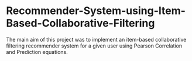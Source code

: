 # Recommender-System-using-Item-Based-Collaborative-Filtering
The main aim of this project was to implement an item-based collaborative filtering recommender system for a given user using Pearson Correlation and Prediction equations.
